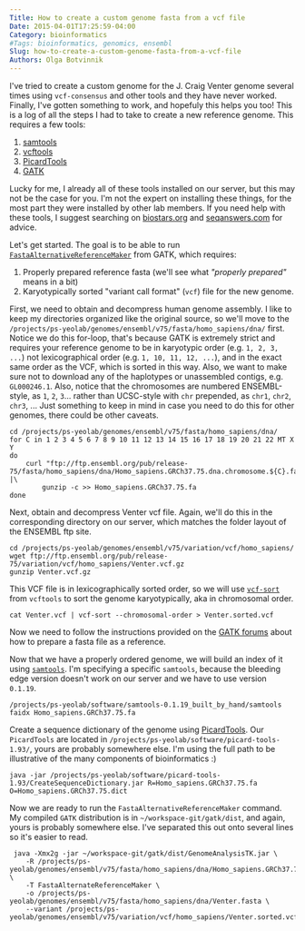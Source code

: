 ```yaml
---
Title: How to create a custom genome fasta from a vcf file
Date: 2015-04-01T17:25:59-04:00
Category: bioinformatics
#Tags: bioinformatics, genomics, ensembl
Slug: how-to-create-a-custom-genome-fasta-from-a-vcf-file
Authors: Olga Botvinnik
---
```


I've tried to create a custom genome for the J. Craig Venter genome several times using `vcf-consensus` and other tools and they have never worked. Finally, I've gotten something to work, and hopefuly this helps you too! This is a log of all the steps I had to take to create a new reference genome. This requires a few tools:

1. [samtools](http://samtools.sourceforge.net/)
2. [vcftools](http://vcftools.sourceforge.net/index.html)
3. [PicardTools](http://broadinstitute.github.io/picard/)
4. [GATK](https://www.broadinstitute.org/gatk/)

Lucky for me, I already all of these tools installed on our server, but this may not be the case for you. I'm not the expert on installing these things, for the most part they were installed by other lab members. If you need help with these tools, I suggest searching on [biostars.org](https://www.biostars.org/) and [seqanswers.com](http://seqanswers.com/) for advice.

Let's get started. The goal is to be able to run [`FastaAlternativeReferenceMaker`](https://www.broadinstitute.org/gatk/gatkdocs/org_broadinstitute_gatk_tools_walkers_fasta_FastaAlternateReferenceMaker.php) from GATK, which requires:

1. Properly prepared reference fasta (we'll see what *"properly prepared"* means in a bit)
2. Karyotypically sorted "variant call format" (`vcf`) file for the new genome.

First, we need to obtain and decompress human genome assembly. I like to keep my directories organized like the original source, so we'll move to the `/projects/ps-yeolab/genomes/ensembl/v75/fasta/homo_sapiens/dna/` first. Notice we do this for-loop, that's because GATK is extremely strict and requires your reference genome to be in karyotypic order (e.g. `1, 2, 3, ...`) not lexicographical order (e.g. `1, 10, 11, 12, ...`), and in the exact same order as the VCF, which is sorted in this way. Also, we want to make sure not to download any of the haplotypes or unassembled contigs, e.g. `GL000246.1`. Also, notice that the chromosomes are numbered ENSEMBL-style, as `1`, `2`, `3`... rather than UCSC-style with `chr` prepended, as `chr1`, `chr2`, `chr3`, ... Just something to keep in mind in case you need to do this for other genomes, there could be other caveats.

	cd /projects/ps-yeolab/genomes/ensembl/v75/fasta/homo_sapiens/dna/
	for C in 1 2 3 4 5 6 7 8 9 10 11 12 13 14 15 16 17 18 19 20 21 22 MT X Y
	do
		curl "ftp://ftp.ensembl.org/pub/release-75/fasta/homo_sapiens/dna/Homo_sapiens.GRCh37.75.dna.chromosome.${C}.fa.gz" |\
			gunzip -c >> Homo_sapiens.GRCh37.75.fa
	done

Next, obtain and decompress Venter vcf file. Again, we'll do this in the corresponding directory on our server, which matches the folder layout of the ENSEMBL ftp site.

	cd /projects/ps-yeolab/genomes/ensembl/v75/variation/vcf/homo_sapiens/
	wget ftp://ftp.ensembl.org/pub/release-75/variation/vcf/homo_sapiens/Venter.vcf.gz
	gunzip Venter.vcf.gz

This VCF file is in lexicographically sorted order, so we will use [`vcf-sort`](http://vcftools.sourceforge.net/perl_module.html#vcf-sort) from `vcftools` to sort the genome karyotypically, aka in chromosomal order.
	
	cat Venter.vcf | vcf-sort --chromosomal-order > Venter.sorted.vcf

Now we need to follow the instructions provided on the [GATK forums](http://gatkforums.broadinstitute.org/discussion/1601/how-can-i-prepare-a-fasta-file-to-use-as-reference) about how to prepare a fasta file as a reference.

Now that we have a properly ordered genome, we will build an index of it using [`samtools`](http://samtools.sourceforge.net/). I'm specifying a specific `samtools`, because the bleeding edge version doesn't work on our server and we have to use version `0.1.19`.

	/projects/ps-yeolab/software/samtools-0.1.19_built_by_hand/samtools faidx Homo_sapiens.GRCh37.75.fa

Create a sequence dictionary of the genome using [PicardTools](http://broadinstitute.github.io/picard/). Our `PicardTools` are located in `/projects/ps-yeolab/software/picard-tools-1.93/`, yours are probably somewhere else. I'm using the full path to be illustrative of the many components of bioinformatics :)

	java -jar /projects/ps-yeolab/software/picard-tools-1.93/CreateSequenceDictionary.jar R=Homo_sapiens.GRCh37.75.fa O=Homo_sapiens.GRCh37.75.dict

Now we are ready to run the `FastaAlternativeReferenceMaker` command. My compiled `GATK` distribution is in `~/workspace-git/gatk/dist`, and again, yours is probably somewhere else. I've separated this out onto several lines so it's easier to read.

	 java -Xmx2g -jar ~/workspace-git/gatk/dist/GenomeAnalysisTK.jar \
	 	-R /projects/ps-yeolab/genomes/ensembl/v75/fasta/homo_sapiens/dna/Homo_sapiens.GRCh37.75.fa  \
	 	-T FastaAlternateReferenceMaker \
	 	-o /projects/ps-yeolab/genomes/ensembl/v75/fasta/homo_sapiens/dna/Venter.fasta \
	 	--variant /projects/ps-yeolab/genomes/ensembl/v75/variation/vcf/homo_sapiens/Venter.sorted.vcf 